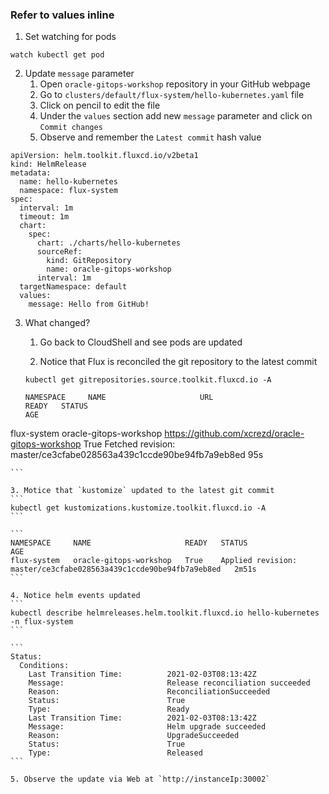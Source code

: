 ### Refer to values inline

1. Set watching for pods
```
watch kubectl get pod
```
   
2. Update `message` parameter
    1. Open `oracle-gitops-workshop` repository in your GitHub webpage
    2. Go to `clusters/default/flux-system/hello-kubernetes.yaml` file
    3. Сlick on pencil to edit the file 
    4. Under the `values` section add new `message` parameter and click on `Commit changes`
    5. Observe and remember the `Latest commit` hash value
```
apiVersion: helm.toolkit.fluxcd.io/v2beta1
kind: HelmRelease
metadata:
  name: hello-kubernetes
  namespace: flux-system
spec:
  interval: 1m
  timeout: 1m
  chart:
    spec:
      chart: ./charts/hello-kubernetes
      sourceRef:
        kind: GitRepository
        name: oracle-gitops-workshop
      interval: 1m
  targetNamespace: default
  values:
    message: Hello from GitHub!
```
       
3. What changed?

    1. Go back to CloudShell and see pods are updated

    2. Notice that Flux is reconciled the git repository to the latest commit
    ```
    kubectl get gitrepositories.source.toolkit.fluxcd.io -A

    ```

    ```
    NAMESPACE     NAME                     URL                                                READY   STATUS                                                              AGE
flux-system   oracle-gitops-workshop   https://github.com/xcrezd/oracle-gitops-workshop   True    Fetched revision: master/ce3cfabe028563a439c1ccde90be94fb7a9eb8ed   95s

    ```

    3. Motice that `kustomize` updated to the latest git commit
    ```
    kubectl get kustomizations.kustomize.toolkit.fluxcd.io -A
    ```

    ```
    NAMESPACE     NAME                     READY   STATUS                                                              AGE
    flux-system   oracle-gitops-workshop   True    Applied revision: master/ce3cfabe028563a439c1ccde90be94fb7a9eb8ed   2m51s
    ```

    4. Notice helm events updated
    ```
    kubectl describe helmreleases.helm.toolkit.fluxcd.io hello-kubernetes -n flux-system
    ```

    ```
    Status:
      Conditions:
        Last Transition Time:          2021-02-03T08:13:42Z
        Message:                       Release reconciliation succeeded
        Reason:                        ReconciliationSucceeded
        Status:                        True
        Type:                          Ready
        Last Transition Time:          2021-02-03T08:13:42Z
        Message:                       Helm upgrade succeeded
        Reason:                        UpgradeSucceeded
        Status:                        True
        Type:                          Released
    ```

    5. Observe the update via Web at `http://instanceIp:30002`
